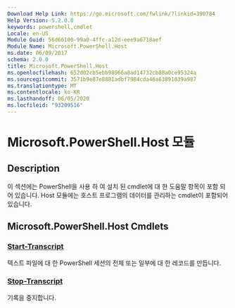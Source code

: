 ```yaml
---
Download Help Link: https://go.microsoft.com/fwlink/?linkid=390784
Help Version: 5.2.0.0
keywords: powershell,cmdlet
Locale: en-US
Module Guid: 56d66100-99a0-4ffc-a12d-eee9a6718aef
Module Name: Microsoft.PowerShell.Host
ms.date: 06/09/2017
schema: 2.0.0
title: Microsoft.PowerShell.Host
ms.openlocfilehash: 652d02cb5ebb98966a8ad14732cb88a0ce95324a
ms.sourcegitcommit: 3571b9e87e8881adbf7984cda46a63891039a987
ms.translationtype: MT
ms.contentlocale: ko-KR
ms.lasthandoff: 06/05/2020
ms.locfileid: "93209516"
---
```

# Microsoft.PowerShell.Host 모듈

## Description

이 섹션에는 PowerShell을 사용 하 여 설치 된 cmdlet에 대 한 도움말 항목이 포함 되어 있습니다. Host 모듈에는 호스트 프로그램의 데이터를 관리하는 cmdlet이 포함되어 있습니다.

## Microsoft.PowerShell.Host Cmdlets

### [Start-Transcript](Start-Transcript.md)
텍스트 파일에 대 한 PowerShell 세션의 전체 또는 일부에 대 한 레코드를 만듭니다.

### [Stop-Transcript](Stop-Transcript.md)
기록을 중지합니다.
